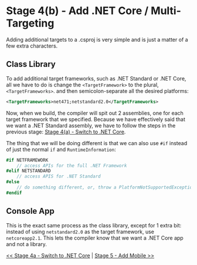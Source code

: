 # Stage 4(b) - Add .NET Core / Multi-Targeting

Adding additional targets to a .csproj is very simple and is just a matter
of a few extra characters.

## Class Library

To add additional target frameworks, such as .NET Standard or .NET Core, all we
have to do is change the `<TargetFramework>` to the plural,
`<TargetFrameworks>`. and then semicolon-separate all the desired platforms:

```xml
<TargetFrameworks>net471;netstandard2.0</TargetFrameworks>
```

Now, when we build, the compiler will spit out 2 assemblies, one for each
target framework that we specified. Because we have effectively said that we
want a .NET Standard assembly, we have to follow the steps in the previous
stage: [Stage 4(a) - Switch to .NET Core](../Stage%204a%20-%20Add%20.NET%20Core).

The thing that we will be doing different is that we can also use `#if`
instead of just the normal `if` and `RuntimeInformation`:

```csharp
#if NETFRAMEWORK
    // access APIs for the full .NET Framework
#elif NETSTANDARD
    // access APIS for .NET Standard
#else
    // do something different, or, throw a PlatformNotSupportedException
#endif
```

## Console App

This is the exact same process as the class library, except for 1 extra bit:
instead of using `netstandard2.0` as the target framework, use
`netcoreapp2.1`. This lets the compiler know that we want a .NET Core app and
not a library.

[<< Stage 4a - Switch to .NET Core](../Stage%204a%20-%20Switch%20to%20.NET%20Core) | [Stage 5 - Add Mobile >>](../Stage%205%20-%20Add%20Mobile)
